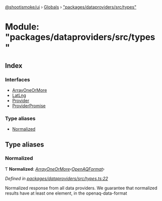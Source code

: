 [@shootismoke/ui](../README.md) › [Globals](../globals.md) › ["packages/dataproviders/src/types"](_packages_dataproviders_src_types_.md)

# Module: "packages/dataproviders/src/types"

## Index

### Interfaces

* [ArrayOneOrMore](../interfaces/_packages_dataproviders_src_types_.arrayoneormore.md)
* [LatLng](../interfaces/_packages_dataproviders_src_types_.latlng.md)
* [Provider](../interfaces/_packages_dataproviders_src_types_.provider.md)
* [ProviderPromise](../interfaces/_packages_dataproviders_src_types_.providerpromise.md)

### Type aliases

* [Normalized](_packages_dataproviders_src_types_.md#normalized)

## Type aliases

###  Normalized

Ƭ **Normalized**: *[ArrayOneOrMore](../interfaces/_packages_dataproviders_src_types_.arrayoneormore.md)‹[OpenAQFormat](_packages_dataproviders_src_util_openaq_.md#openaqformat)›*

*Defined in [packages/dataproviders/src/types.ts:22](https://github.com/shootismoke/common/blob/72777b1/packages/dataproviders/src/types.ts#L22)*

Normalized response from all data providers. We guarantee that normalized
results have at least one element, in the openaq-data-format
